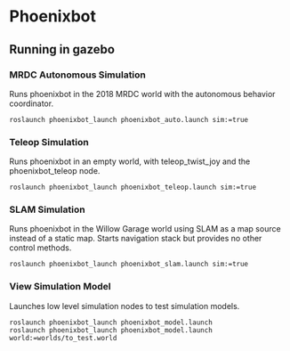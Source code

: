 # Phoenixbot

## Running in gazebo

### MRDC Autonomous Simulation
Runs phoenixbot in the 2018 MRDC world with the autonomous behavior coordinator.
```
roslaunch phoenixbot_launch phoenixbot_auto.launch sim:=true
```

### Teleop Simulation
Runs phoenixbot in an empty world, with teleop_twist_joy and the
phoenixbot_teleop node.
```
roslaunch phoenixbot_launch phoenixbot_teleop.launch sim:=true
```

### SLAM Simulation
Runs phoenixbot in the Willow Garage world using SLAM as a map source instead
of a static map. Starts navigation stack but provides no other control
methods.
```
roslaunch phoenixbot_launch phoenixbot_slam.launch sim:=true
```

### View Simulation Model
Launches low level simulation nodes to test simulation models.
```
roslaunch phoenixbot_launch phoenixbot_model.launch
roslaunch phoenixbot_launch phoenixbot_model.launch world:=worlds/to_test.world
```

